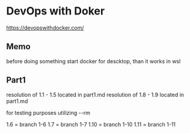 # DevOps with Doker

https://devopswithdocker.com/


## Memo
before doing something start docker for descktop, than it works in wsl

## Part1 
resolution of 1.1 - 1.5 located in part1.md
resolution of 1.8 - 1.9 located in part1.md

for testing purposes utilizing --rm 

1.6 = branch 1-6
1.7 = branch 1-7
1.10 = branch 1-10
1.11 = branch 1-11



